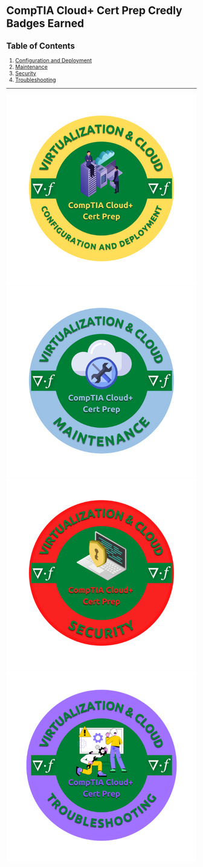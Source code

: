 # CompTIA Cloud+ Cert Prep Credly Badges Earned
## Table of Contents
1.  [Configuration and Deployment]()
2.  [Maintenance]()
3.  [Security]()
4.  [Troubleshooting]()
---
![Configuration and Deployment](https://github.com/iamroot-GitHub/CompTIA-Cloud-Plus-Cert-Prep-Credly-Badges-Earned/blob/bb6401e15f97e4b62bfb5e34eecd80c5c05ec65c/CompTIA%20Cloud%2B%20Cert%20Prep/CompTIA%20Cloud%2B%20Cert%20Prep%20Configuration%20and%20Deployment.png)
![Maintenance](https://github.com/iamroot-GitHub/CompTIA-Cloud-Plus-Cert-Prep-Credly-Badges-Earned/blob/bb6401e15f97e4b62bfb5e34eecd80c5c05ec65c/CompTIA%20Cloud%2B%20Cert%20Prep/CompTIA%20Cloud%2B%20Cert%20Prep%20Maintenance.png)
![Security](https://github.com/iamroot-GitHub/CompTIA-Cloud-Plus-Cert-Prep-Credly-Badges-Earned/blob/bb6401e15f97e4b62bfb5e34eecd80c5c05ec65c/CompTIA%20Cloud%2B%20Cert%20Prep/CompTIA%20Cloud%2B%20Cert%20Prep%20Security.png)
![Troubleshooting](https://github.com/iamroot-GitHub/CompTIA-Cloud-Plus-Cert-Prep-Credly-Badges-Earned/blob/bb6401e15f97e4b62bfb5e34eecd80c5c05ec65c/CompTIA%20Cloud%2B%20Cert%20Prep/CompTIA%20Cloud%2B%20Cert%20Prep%20Troubleshooting.png)
